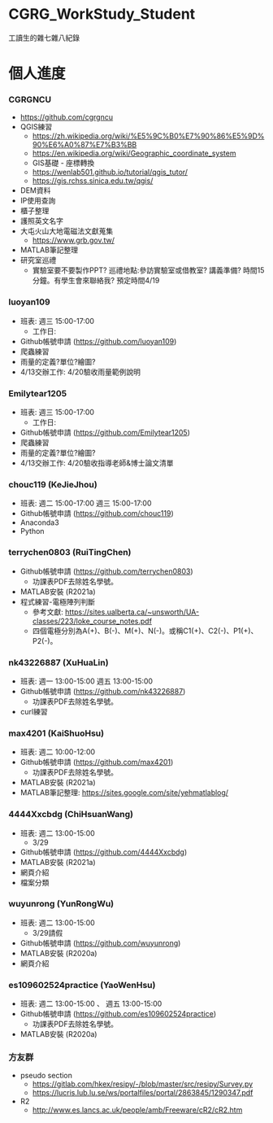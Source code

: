 # CGRG_WorkStudy_Student
工讀生的雜七雜八紀錄

# 個人進度

### CGRGNCU
  + https://github.com/cgrgncu
  + QGIS練習
    + https://zh.wikipedia.org/wiki/%E5%9C%B0%E7%90%86%E5%9D%90%E6%A0%87%E7%B3%BB
    + https://en.wikipedia.org/wiki/Geographic_coordinate_system
    + GIS基礎 - 座標轉換
    + https://wenlab501.github.io/tutorial/qgis_tutor/
    + https://gis.rchss.sinica.edu.tw/qgis/
  + DEM資料
  + IP使用查詢
  + 櫃子整理
  + 護照英文名字
  + 大屯火山大地電磁法文獻蒐集 
    + https://www.grb.gov.tw/ 
  + MATLAB筆記整理
  + 研究室巡禮
    + 實驗室要不要製作PPT? 巡禮地點:參訪實驗室或借教室? 講義準備? 時間15分鐘。有學生會來聯絡我? 預定時間4/19

### luoyan109
  + 班表: 週三 15:00-17:00
    + 工作日:
  + Github帳號申請 (https://github.com/luoyan109)
  + 爬蟲練習
  + 雨量的定義?單位?繪圖?
  + 4/13交辦工作: 4/20驗收雨量範例說明

### Emilytear1205
  + 班表: 週三 15:00-17:00
    + 工作日: 
  + Github帳號申請 (https://github.com/Emilytear1205)
  + 爬蟲練習
  + 雨量的定義?單位?繪圖?
  + 4/13交辦工作: 4/20驗收指導老師&博士論文清單

### chouc119 (KeJieJhou)
  + 班表: 週二 15:00-17:00 週三 15:00-17:00
  + Github帳號申請 (https://github.com/chouc119)
  + Anaconda3
  + Python

### terrychen0803 (RuiTingChen)  
  + Github帳號申請 (https://github.com/terrychen0803)
    + 功課表PDF去除姓名學號。
  + MATLAB安裝 (R2021a)
  + 程式練習-電極陣列判斷
    + 參考文獻: https://sites.ualberta.ca/~unsworth/UA-classes/223/loke_course_notes.pdf
    + 四個電極分別為A(+)、B(-)、M(+)、N(-)。或稱C1(+)、C2(-)、P1(+)、P2(-)。

### nk43226887 (XuHuaLin)
  + 班表: 週一 13:00-15:00 週五 13:00-15:00
  + Github帳號申請 (https://github.com/nk43226887)
    + 功課表PDF去除姓名學號。
  + curl練習
### max4201 (KaiShuoHsu) 
  + 班表: 週二 10:00-12:00
  + Github帳號申請 (https://github.com/max4201)
    + 功課表PDF去除姓名學號。
  + MATLAB安裝 (R2021a)
  + MATLAB筆記整理: https://sites.google.com/site/yehmatlablog/

### 4444Xxcbdg (ChiHsuanWang)
  + 班表: 週二 13:00-15:00
    + 3/29  
  + Github帳號申請 (https://github.com/4444Xxcbdg)
  + MATLAB安裝 (R2021a)
  + 網頁介紹
  + 檔案分類

### wuyunrong (YunRongWu)
  + 班表: 週二 13:00-15:00
    + 3/29請假
  + Github帳號申請 (https://github.com/wuyunrong)
  + MATLAB安裝 (R2020a)
  + 網頁介紹

### es109602524practice (YaoWenHsu)
  + 班表: 週二 13:00-15:00 、 週五 13:00-15:00
  + Github帳號申請 (https://github.com/es109602524practice)
    + 功課表PDF去除姓名學號。
  + MATLAB安裝 (R2020a)

### 方友群
  + pseudo section
    + https://gitlab.com/hkex/resipy/-/blob/master/src/resipy/Survey.py
    + https://lucris.lub.lu.se/ws/portalfiles/portal/2863845/1290347.pdf
  + R2
    + http://www.es.lancs.ac.uk/people/amb/Freeware/cR2/cR2.htm
